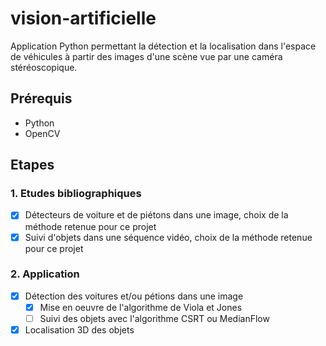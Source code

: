 # vision-artificielle
Application Python permettant la détection et la localisation dans l'espace de véhicules à partir des images d'une scène vue par une caméra stéréoscopique.

## Prérequis
- Python
- OpenCV

## Etapes
### 1. Etudes bibliographiques
- [x] Détecteurs de voiture et de piétons dans une image, choix de la méthode retenue pour ce projet
- [x] Suivi d'objets dans une séquence vidéo, choix de la méthode retenue pour ce projet

### 2. Application
- [x] Détection des voitures et/ou pétions dans une image
	- [x] Mise en oeuvre de l'algorithme de Viola et Jones
	- [ ] Suivi des objets avec l'algorithme CSRT ou MedianFlow
- [x] Localisation 3D des objets